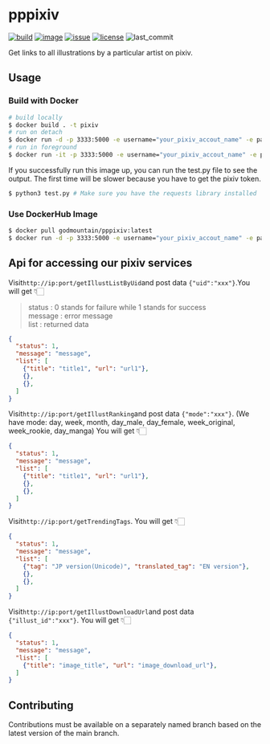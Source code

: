 # pppixiv
[![build](https://img.shields.io/github/actions/workflow/status/MGMCN/pppixiv/pr.yml?logo=github)](https://img.shields.io/github/actions/workflow/status/MGMCN/pppixiv/pr.yml?logo=github)
[![image](https://img.shields.io/docker/pulls/godmountain/pppixiv?logo=docker&logoColor=white)](https://hub.docker.com/r/godmountain/pppixiv)
[![issue](https://img.shields.io/github/issues/MGMCN/pppixiv?logo=github)](https://github.com/MGMCN/pppixiv/issues?logo=github)
[![license](https://img.shields.io/github/license/MGMCN/pppixiv)](https://github.com/MGMCN/pppixiv/blob/main/LICENSE)
![last_commit](https://img.shields.io/github/last-commit/MGMCN/pppixiv?color=red&logo=github)
  
Get links to all illustrations by a particular artist on pixiv.
## Usage
### Build with Docker
```bash
# build locally
$ docker build . -t pixiv
# run on detach
$ docker run -d -p 3333:5000 -e username="your_pixiv_accout_name" -e password="your_pixiv_account_password" pixiv
# run in foreground
$ docker run -it -p 3333:5000 -e username="your_pixiv_accout_name" -e password="your_pixiv_account_password" pixiv
```
If you successfully run this image up, you can run the test.py file to see the output. The first time will be slower because you have to get the pixiv token.
```bash
$ python3 test.py # Make sure you have the requests library installed
```
### Use DockerHub Image
```bash
$ docker pull godmountain/pppixiv:latest
$ docker run -d -p 3333:5000 -e username="your_pixiv_accout_name" -e password="your_pixiv_account_password" godmountain/pppixiv:latest
```

## Api for accessing our pixiv services
Visit```http://ip:port/getIllustListByUid```and post data ```{"uid":"xxx"}```.You will get 👇🏻
> status : 0 stands for failure while 1 stands for success  
> message : error message  
> list : returned data
```json lines
{
  "status": 1,
  "message": "message",
  "list": [
    {"title": "title1", "url": "url1"},
    {},
    {},
  ]
}
```

Visit```http://ip:port/getIllustRanking```and post data ```{"mode":"xxx"}```. (We have mode: day, week, month, day_male, day_female, week_original, week_rookie, day_manga) You will get 👇🏻
```json lines
{
  "status": 1,
  "message": "message",
  "list": [
    {"title": "title1", "url": "url1"},
    {},
    {},
  ]
}
```

Visit```http://ip:port/getTrendingTags```.
You will get 👇🏻
```json lines
{
  "status": 1,
  "message": "message",
  "list": [
    {"tag": "JP version(Unicode)", "translated_tag": "EN version"},
    {},
    {},
  ]
}
```
Visit```http://ip:port/getIllustDownloadUrl```and post data ```{"illust_id":"xxx"}```.
You will get 👇🏻
```json lines
{
  "status": 1,
  "message": "message",
  "list": [
    {"title": "image_title", "url": "image_download_url"},
  ]
}
```
## Contributing
Contributions must be available on a separately named branch based on the latest version of the main branch.
